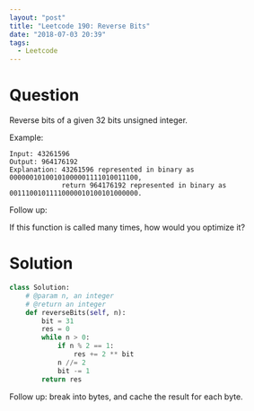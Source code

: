 ```yaml
---
layout: "post"
title: "Leetcode 190: Reverse Bits"
date: "2018-07-03 20:39"
tags:
  - Leetcode
---
```


# Question
Reverse bits of a given 32 bits unsigned integer.

Example:

```
Input: 43261596
Output: 964176192
Explanation: 43261596 represented in binary as 00000010100101000001111010011100,
             return 964176192 represented in binary as 00111001011110000010100101000000.
```

Follow up:

If this function is called many times, how would you optimize it?

# Solution
```python
class Solution:
    # @param n, an integer
    # @return an integer
    def reverseBits(self, n):
        bit = 31
        res = 0
        while n > 0:
            if n % 2 == 1:
                res += 2 ** bit
            n //= 2
            bit -= 1
        return res
```

Follow up: break into bytes, and cache the result for each byte.
